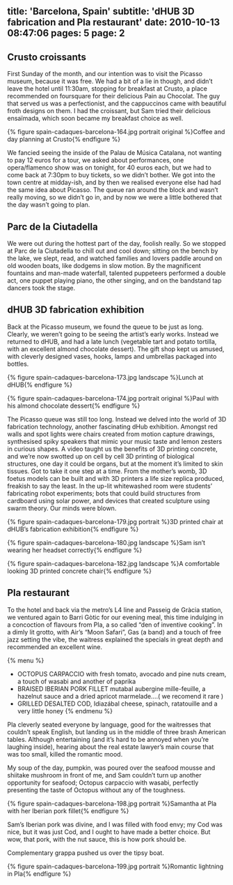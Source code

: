 title: 'Barcelona, Spain'
subtitle: 'dHUB 3D fabrication and Pla restaurant'
date: 2010-10-13 08:47:06
pages: 5
page: 2
---

## Crusto croissants

First Sunday of the month, and our intention was to visit the Picasso museum, because it was free. We had a bit of a lie in though, and didn’t leave the hotel until 11:30am, stopping for breakfast at Crusto, a place recommended on foursquare for their delicious Pain au Chocolat. The guy that served us was a perfectionist, and the cappuccinos came with beautiful froth designs on them. I had the croissant, but Sam tried their delicious ensaïmada, which soon became my breakfast choice as well.

{% figure spain-cadaques-barcelona-164.jpg portrait original %}Coffee and day planning at Crusto{% endfigure %}

We fancied seeing the inside of the Palau de Música Catalana, not wanting to pay 12 euros for a tour, we asked about performances, one opera/flamenco show was on tonight, for 40 euros each, but we had to come back at 7:30pm to buy tickets, so we didn’t bother. We got into the town centre at midday-ish, and by then we realised everyone else had had the same idea about Picasso. The queue ran around the block and wasn’t really moving, so we didn’t go in, and by now we were a little bothered that the day wasn’t going to plan.

## Parc de la Ciutadella

We were out during the hottest part of the day, foolish really. So we stopped at Parc de la Ciutadella to chill out and cool down; sitting on the bench by the lake, we slept, read, and watched families and lovers paddle around on old wooden boats, like dodgems in slow motion. By the magnificent fountains and man-made waterfall, talented puppeteers performed a double act, one puppet playing piano, the other singing, and on the bandstand tap dancers took the stage.

## dHUB 3D fabrication exhibition

Back at the Picasso museum, we found the queue to be just as long. Clearly, we weren’t going to be seeing the artist’s early works. Instead we returned to dHUB, and had a late lunch (vegetable tart and potato tortilla, with an excellent almond chocolate dessert). The gift shop kept us amused, with cleverly designed vases, hooks, lamps and umbrellas packaged into bottles.

{% figure spain-cadaques-barcelona-173.jpg landscape %}Lunch at dHUB{% endfigure %}

{% figure spain-cadaques-barcelona-174.jpg portrait original %}Paul with his almond chocolate dessert{% endfigure %}

The Picasso queue was still too long. Instead we delved into the world of 3D fabrication technology, another fascinating dHub exhibition. Amongst red walls and spot lights were chairs created from motion capture drawings, synthesised spiky speakers that mimic your music taste and lemon zesters in curious shapes. A video taught us the benefits of 3D printing concrete, and we’re now swotted up on cell by cell 3D printing of biological structures, one day it could be organs, but at the moment it’s limited to skin tissues. Got to take it one step at a time. From the mother’s womb, 3D foetus models can be built and with 3D printers a life size replica produced, freakish to say the least. In the up-lit whitewashed room were students’ fabricating robot experiments; bots that could build structures from cardboard using solar power, and devices that created sculpture using swarm theory. Our minds were blown.

{% figure spain-cadaques-barcelona-179.jpg portrait %}3D printed chair at dHUB’s fabrication exhibition{% endfigure %}

{% figure spain-cadaques-barcelona-180.jpg landscape %}Sam isn’t wearing her headset correctly{% endfigure %}

{% figure spain-cadaques-barcelona-182.jpg landscape %}A comfortable looking 3D printed concrete chair{% endfigure %}

## Pla restaurant

To the hotel and back via the metro’s L4 line and Passeig de Gràcia station, we ventured again to Barri Gòtic for our evening meal, this time indulging in a concoction of flavours from Pla, a so called “den of inventive cooking”. In a dimly lit grotto, with Air’s “Moon Safari”, Gas (a band) and a touch of free jazz setting the vibe, the waitress explained the specials in great depth and recommended an excellent wine.

{% menu %}
* OCTOPUS CARPACCIO with fresh tomato, avocado and pine nuts cream, a touch of wasabi and another of paprika
* BRAISED IBERIAN PORK FILLET mutabal aubergine mille-feuille, a hazelnut sauce and a dried apricot marmelade....( we recomend it rare )
* GRILLED DESALTED COD, Idiazábal cheese, spinach, ratatouille and a very little honey
{% endmenu %}

Pla cleverly seated everyone by language, good for the waitresses that couldn’t speak English, but landing us in the middle of three brash American tables. Although entertaining (and it’s hard to be annoyed when you’re laughing inside), hearing about the real estate lawyer’s main course that was too small, killed the romantic mood.

My soup of the day, pumpkin, was poured over the seafood mousse and shiitake mushroom in front of me, and Sam couldn’t turn up another opportunity for seafood; Octopus carpaccio with wasabi, perfectly presenting the taste of Octopus without any of the toughness.

{% figure spain-cadaques-barcelona-198.jpg portrait %}Samantha at Pla with her Iberian pork fillet{% endfigure %}

Sam’s Iberian pork was divine, and I was filled with food envy; my Cod was nice, but it was just Cod, and I ought to have made a better choice. But wow, that pork, with the nut sauce, this is how pork should be.

Complementary grappa pushed us over the tipsy boat.

{% figure spain-cadaques-barcelona-199.jpg portrait %}Romantic lightning in Pla{% endfigure %}
